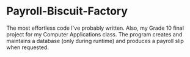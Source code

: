# Payroll-Biscuit-Factory
The most effortless code I've probably written. Also, my Grade 10 final project for my Computer Applications class. The program creates and maintains a database (only during runtime) and produces a payroll slip when requested.
